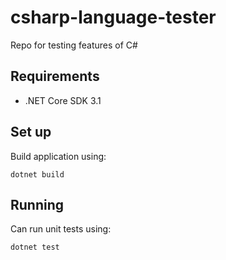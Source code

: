# csharp-language-tester
Repo for testing features of C#

## Requirements
* .NET Core SDK 3.1

## Set up
Build application using:
```
dotnet build
```


## Running
Can run unit tests using:
```
dotnet test
```
